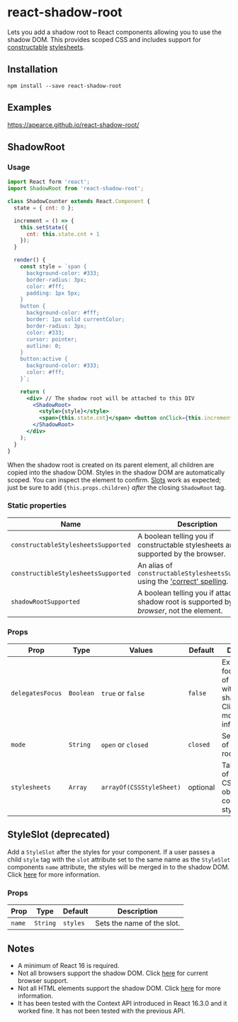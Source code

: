 # react-shadow-root
Lets you add a shadow root to React components allowing you to use the shadow DOM. This provides scoped CSS and includes support for [constructable](https://developers.google.com/web/updates/2019/02/constructable-stylesheets) [stylesheets](https://wicg.github.io/construct-stylesheets).

## Installation
`npm install --save react-shadow-root`

## Examples
https://apearce.github.io/react-shadow-root/

## ShadowRoot
### Usage
```jsx
import React form 'react';
import ShadowRoot from 'react-shadow-root';

class ShadowCounter extends React.Component {
  state = { cnt: 0 };

  increment = () => {
    this.setState({
      cnt: this.state.cnt + 1
    });
  }

  render() {
    const style = `span {
      background-color: #333;
      border-radius: 3px;
      color: #fff;
      padding: 1px 5px;
    }
    button {
      background-color: #fff;
      border: 1px solid currentColor;
      border-radius: 3px;
      color: #333;
      cursor: pointer;
      outline: 0;
    }
    button:active {
      background-color: #333;
      color: #fff;
    }`;

    return (
      <div> // The shadow root will be attached to this DIV
        <ShadowRoot>
          <style>{style}</style>
          <span>{this.state.cnt}</span> <button onClick={this.increment}>Click Me</button>
        </ShadowRoot>
      </div>
    );
  }
}
```
When the shadow root is created on its parent element, all children are copied into the shadow DOM. Styles in the shadow DOM are automatically scoped. You can inspect the element to confirm. [Slots](https://developer.mozilla.org/en-US/docs/Web/HTML/Element/slot) work as expected; just be sure to add `{this.props.children}` _after_ the closing `ShadowRoot` tag.

### Static properties
| Name | Description |
|------|-------------|
| `constructableStylesheetsSupported` | A boolean telling you if constructable stylesheets are supported by the browser. |
| `constructibleStylesheetsSupported` | An alias of `constructableStylesheetsSupported` using the ['correct' spelling](https://github.com/WICG/construct-stylesheets/issues/90). |
| `shadowRootSupported` | A boolean telling you if attaching a shadow root is supported by the _browser_, not the element. |

### Props
| Prop | Type | Values | Default | Description |
|------|------|--------|---------|-------------|
| `delegatesFocus` | `Boolean` | `true` or `false` | `false` | Expands the focus behavior of elements within the shadow DOM. Click [here](https://apearce.github.io/react-shadow-root/#delegates-focus) for more information. |
| `mode` | `String` | `open` or `closed` | `closed` | Sets the mode of the shadow root. |
| `stylesheets` | `Array` | `arrayOf(CSSStyleSheet)` | optional | Takes an array of CSSStyleSheet objects for constructable stylesheets. |

## StyleSlot (deprecated)
Add a `StyleSlot` after the styles for your component. If a user passes a child `style` tag with the `slot` attribute set to the same name as the `StyleSlot` components `name` attribute, the styles will be merged in to the shadow DOM. Click [here](https://apearce.github.io/react-shadow-root/#style-slot) for more information.
### Props
| Prop | Type | Default | Description |
|------|------|---------|-------------|
| `name` | `String` | `styles` | Sets the name of the slot. |

## Notes
- A minimum of React 16 is required.
- Not all browsers support the shadow DOM. Click [here](https://developer.mozilla.org/en-US/docs/Web/API/Element/attachShadow#Browser_compatibility) for current browser support.
- Not all HTML elements support the shadow DOM. Click [here](https://developer.mozilla.org/en-US/docs/Web/API/Element/attachShadow#Elements_you_can_attach_a_shadow_to) for more information.
- It has been tested with the Context API introduced in React 16.3.0 and it worked fine. It has not been tested with the previous API.
